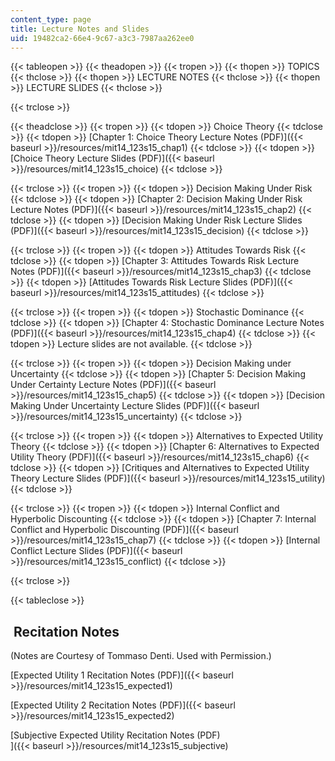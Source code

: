 ```yaml
---
content_type: page
title: Lecture Notes and Slides
uid: 19482ca2-66e4-9c67-a3c3-7987aa262ee0
---
```


{{< tableopen >}}
{{< theadopen >}}
{{< tropen >}}
{{< thopen >}}
TOPICS
{{< thclose >}}
{{< thopen >}}
LECTURE NOTES
{{< thclose >}}
{{< thopen >}}
LECTURE SLIDES
{{< thclose >}}

{{< trclose >}}

{{< theadclose >}}
{{< tropen >}}
{{< tdopen >}}
Choice Theory
{{< tdclose >}}
{{< tdopen >}}
[Chapter 1: Choice Theory Lecture Notes (PDF)]({{< baseurl >}}/resources/mit14_123s15_chap1)
{{< tdclose >}}
{{< tdopen >}}
[Choice Theory Lecture Slides (PDF)]({{< baseurl >}}/resources/mit14_123s15_choice)
{{< tdclose >}}

{{< trclose >}}
{{< tropen >}}
{{< tdopen >}}
Decision Making Under Risk
{{< tdclose >}}
{{< tdopen >}}
[Chapter 2: Decision Making Under Risk Lecture Notes (PDF)]({{< baseurl >}}/resources/mit14_123s15_chap2)
{{< tdclose >}}
{{< tdopen >}}
[Decision Making Under Risk Lecture Slides (PDF)]({{< baseurl >}}/resources/mit14_123s15_decision)
{{< tdclose >}}

{{< trclose >}}
{{< tropen >}}
{{< tdopen >}}
Attitudes Towards Risk
{{< tdclose >}}
{{< tdopen >}}
[Chapter 3: Attitudes Towards Risk Lecture Notes (PDF)]({{< baseurl >}}/resources/mit14_123s15_chap3)
{{< tdclose >}}
{{< tdopen >}}
[Attitudes Towards Risk Lecture Slides (PDF)]({{< baseurl >}}/resources/mit14_123s15_attitudes)
{{< tdclose >}}

{{< trclose >}}
{{< tropen >}}
{{< tdopen >}}
Stochastic Dominance
{{< tdclose >}}
{{< tdopen >}}
[Chapter 4: Stochastic Dominance Lecture Notes (PDF)]({{< baseurl >}}/resources/mit14_123s15_chap4)
{{< tdclose >}}
{{< tdopen >}}
Lecture slides are not available.
{{< tdclose >}}

{{< trclose >}}
{{< tropen >}}
{{< tdopen >}}
Decision Making under Uncertainty
{{< tdclose >}}
{{< tdopen >}}
[Chapter 5: Decision Making Under Certainty Lecture Notes (PDF)]({{< baseurl >}}/resources/mit14_123s15_chap5)
{{< tdclose >}}
{{< tdopen >}}
[Decision Making Under Uncertainty Lecture Slides (PDF)]({{< baseurl >}}/resources/mit14_123s15_uncertainty)
{{< tdclose >}}

{{< trclose >}}
{{< tropen >}}
{{< tdopen >}}
Alternatives to Expected Utility Theory
{{< tdclose >}}
{{< tdopen >}}
[Chapter 6: Alternatives to Expected Utility Theory (PDF)]({{< baseurl >}}/resources/mit14_123s15_chap6)
{{< tdclose >}}
{{< tdopen >}}
[Critiques and Alternatives to Expected Utility Theory Lecture Slides (PDF)]({{< baseurl >}}/resources/mit14_123s15_utility)
{{< tdclose >}}

{{< trclose >}}
{{< tropen >}}
{{< tdopen >}}
Internal Conflict and Hyperbolic Discounting
{{< tdclose >}}
{{< tdopen >}}
[Chapter 7: Internal Conflict and Hyperbolic Discounting (PDF)]({{< baseurl >}}/resources/mit14_123s15_chap7)
{{< tdclose >}}
{{< tdopen >}}
[Internal Conflict Lecture Slides (PDF)]({{< baseurl >}}/resources/mit14_123s15_conflict)
{{< tdclose >}}

{{< trclose >}}

{{< tableclose >}}

 Recitation Notes
-----------------

(Notes are Courtesy of Tommaso Denti. Used with Permission.)

[Expected Utility 1 Recitation Notes (PDF)]({{< baseurl >}}/resources/mit14_123s15_expected1)

[Expected Utility 2 Recitation Notes (PDF)]({{< baseurl >}}/resources/mit14_123s15_expected2)

[Subjective Expected Utility Recitation Notes (PDF)  
]({{< baseurl >}}/resources/mit14_123s15_subjective)